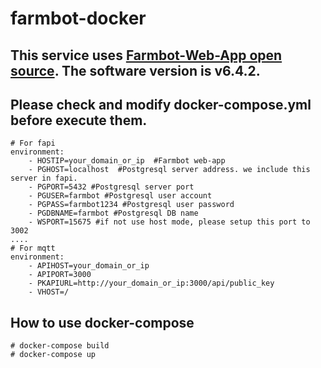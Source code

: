 # farmbot-docker
## This service uses [Farmbot-Web-App open source](https://github.com/FarmBot/Farmbot-Web-App). The software version is v6.4.2.
## Please check and modify docker-compose.yml before execute them. ##
```docker
# For fapi
environment:
    - HOSTIP=your_domain_or_ip  #Farmbot web-app
    - PGHOST=localhost  #Postgresql server address. we include this server in fapi.
    - PGPORT=5432 #Postgresql server port
    - PGUSER=farmbot #Postgresql user account
    - PGPASS=farmbot1234 #Postgresql user password
    - PGDBNAME=farmbot #Postgresql DB name
    - WSPORT=15675 #if not use host mode, please setup this port to 3002
....
# For mqtt
environment:
    - APIHOST=your_domain_or_ip
    - APIPORT=3000
    - PKAPIURL=http://your_domain_or_ip:3000/api/public_key
    - VHOST=/

```

## How to use docker-compose
```
# docker-compose build
# docker-compose up
```
